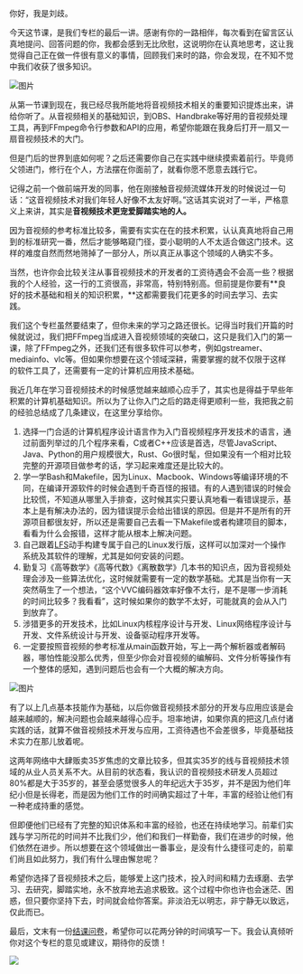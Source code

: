 你好，我是刘歧。

今天这节课，是我们专栏的最后一讲。感谢有你的一路相伴，每次看到在留言区认真地提问、回答问题的你，我都会感到无比欣慰，这说明你在认真地思考，这让我觉得自己正在做一件很有意义的事情，回顾我们来时的路，你会发现，在不知不觉中我们收获了很多知识。

![图片](https://static001.geekbang.org/resource/image/b7/1f/b7a5bfbd31d54aabe22ed5147f14601f.png?wh=1920x1146)

从第一节课到现在，我已经尽我所能地将音视频技术相关的重要知识提炼出来，讲给你听了。从音视频相关的基础知识，到OBS、Handbrake等好用的音视频处理工具，再到FFmpeg命令行参数和API的应用，希望你能跟在我身后打开一扇又一扇音视频技术的大门。

但是门后的世界到底如何呢？之后还需要你自己在实践中继续摸索着前行。毕竟师父领进门，修行在个人，方法摆在你面前了，就看你愿不愿意去践行它。

记得之前一个做前端开发的同事，他在刚接触音视频流媒体开发的时候说过一句话：“这音视频技术对我们年轻人好像不太友好啊。”这话其实说对了一半，严格意义上来讲，其实是**音视频技术更宠爱脚踏实地的人。**

因为音视频的参考标准比较多，需要有实实在在的技术积累，认认真真地将自己用到的标准研究一番，然后才能够略窥门径，耍小聪明的人不太适合做这门技术。这样的难度自然而然地筛掉了一部分人，所以真正从事这个领域的人确实不多。

当然，也许你会比较关注从事音视频技术的开发者的工资待遇会不会高一些？根据我的个人经验，这一行的工资很高，非常高，特别特别高。但前提是你要有**良好的技术基础和相关的知识积累，**这都需要我们花更多的时间去学习、去实践。

我们这个专栏虽然要结束了，但你未来的学习之路还很长。记得当时我们开篇的时候就说过，我们把FFmpeg当成进入音视频领域的突破口，这只是我们入门的第一课，除了FFmpeg之外，还我们还有很多软件可以参考，例如gstreamer、mediainfo、vlc等。但如果你想要在这个领域深耕，需要掌握的就不仅限于这样的软件工具了，还需要有一定的计算机应用技术基础。

我近几年在学习音视频技术的时候感觉越来越顺心应手了，其实也是得益于早些年积累的计算机基础知识。所以为了让你入门之后的路走得更顺利一些，我把我之前的经验总结成了几条建议，在这里分享给你。

1. 选择一门合适的计算机程序设计语言作为入门音视频程序开发技术的语言，通过前面列举过的几个程序来看，C或者C++应该是首选，尽管JavaScript、Java、Python的用户规模很大，Rust、Go很时髦，但如果没有一个相对比较完整的开源项目做参考的话，学习起来难度还是比较大的。
2. 学一学Bash和Makefile，因为Linux、Macbook、Windows等编译环境的不同，在编译开源软件的时候会遇到千奇百怪的报错。有的人遇到错误的时候会比较慌，不知道从哪里入手排查，这时候其实只要认真地看一看错误提示，基本上是有解决办法的，因为错误提示会给出错误的原因。但是并不是所有的开源项目都很友好，所以还是需要自己去看一下Makefile或者构建项目的脚本，看看为什么会报错，这样才能从根本上解决问题。
3. 自己跟着[LFS](https://linuxfromscratch.org/lfs/)动手构建专属于自己的Linux发行版，这样可以加深对一个操作系统及其软件的理解，尤其是如何安装的问题。
4. 勤复习《高等数学》《高等代数》《离散数学》几本书的知识点，因为音视频处理会涉及一些算法优化，这时候就需要有一定的数学基础。尤其是当你有一天突然萌生了一个想法，“这个VVC编码器效率好像不太行，是不是哪一步消耗的时间比较多？我看看”，这时候如果你的数学不太好，可能就真的会从入门到放弃了。
5. 涉猎更多的开发技术，比如Linux内核程序设计与开发、Linux网络程序设计与开发、文件系统设计与开发、设备驱动程序开发等。
6. 一定要按照音视频的参考标准从main函数开始，写上一两个解析器或者解码器，哪怕性能没那么优秀，但至少你会对音视频的编解码、文件分析等操作有一个整体的感知，遇到问题后也会有一个大概的解决方向。

![图片](https://static001.geekbang.org/resource/image/56/fb/56e69e2e1576c96bb4a201a44b90cefb.png?wh=1920x745)

有了以上几点基本技能作为基础，以后你做音视频技术部分的开发与应用应该是会越来越顺的，解决问题也会越来越得心应手。坦率地讲，如果你真的把这几点付诸实践的话，就算不做音视频技术开发与应用，工资待遇也不会差很多，毕竟基础技术实力在那儿放着呢。

这两年网络中大肆贩卖35岁焦虑的文章比较多，但其实35岁的线与音视频技术领域的从业人员关系不大。从目前的状态看，我认识的音视频技术研发人员超过80%都是大于35岁的，甚至会感觉很多人的年纪远大于35岁，并不是因为他们年纪小但是长得老，而是因为他们工作的时间确实超过了十年，丰富的经验让他们有一种老成持重的感觉。

但即便他们已经有了完整的知识体系和丰富的经验，也还在持续地学习。前辈们实践与学习所花的时间并不比我们少，他们和我们一样勤奋，我们在进步的时候，他们依然在进步。所以想要在这个领域做出一番事业，是没有什么捷径可走的，前辈们尚且如此努力，我们有什么理由懈怠呢？

希望你选择了音视频技术之后，能够爱上这门技术，投入时间和精力去琢磨、去学习、去研究，脚踏实地，永不放弃地去追求极致。这个过程中你也许也会迷茫、困惑，但只要你坚持下去，时间就会给你答案。非淡泊无以明志，非宁静无以致远，仅此而已。

最后，文末有一份[结课问卷](http://jinshuju.net/f/WIUBoM)，希望你可以花两分钟的时间填写一下。我会认真倾听你对这个专栏的意见或建议，期待你的反馈！

[![](https://static001.geekbang.org/resource/image/06/d8/06692bb6f63818432f46e6297130bdd8.jpg?wh=1142x801)](http://jinshuju.net/f/WIUBoM)